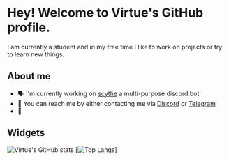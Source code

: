 # Hey! Welcome to Virtue's GitHub profile.

I am currently a student and in my free time I like to work on projects or try to learn new things.

## About me

- 🗣 I'm currently working on [scythe](https://github.com/wackiest/scythe) a multi-purpose discord bot 
- 💯 You can reach me by either contacting me via [Discord](https://discordlookup.com/user/954418137816780822) or [Telegram](https://t.me/virtuezz)
- 👑 

## Widgets

![Virtue's GitHub stats](https://github-readme-stats.vercel.app/api?username=wackiest&show_icons=true&theme=radical)
[![Top Langs](https://github-readme-stats.vercel.app/api/top-langs/?username=wackiest&theme=radical)]


